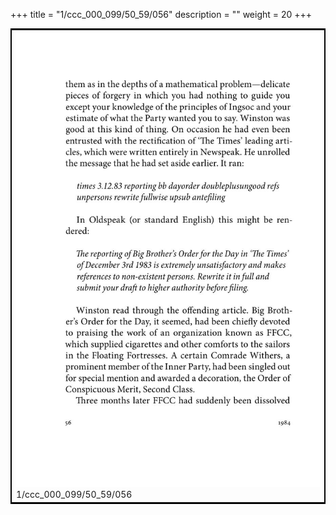 +++
title = "1/ccc_000_099/50_59/056"
description = ""
weight = 20
+++

<table style="border:2px solid black;max-width:800px;max-height:800px;" 
><tr><td><img class="center-fit-jpg"
src="/jpg_/out_jpg_1984__056.jpg"  >1/ccc_000_099/50_59/056</img></td></tr></table>